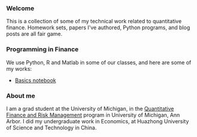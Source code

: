 ### Welcome
This is a collection of some of my technical work related to quantitative finance. Homework sets, papers I've authored, Python programs, and blog posts are all fair game.

### Programming in Finance
We use Python, R and Matlab in some of our classes, and here are some of my works:
* [Basics notebook](https://github.com/XQSu/qfrm-python/blob/master/python-basics-notebook.ipynb)

### About me
I am a grad student at the University of Michigan, in the [Quantitative Finance and Risk Management](https://lsa.umich.edu/math/graduates/quantitative-finance.html) program in University of Michigan, Ann Arbor. I did my undergraduate work in Economics, at Huazhong University of Science and Technology in China.


